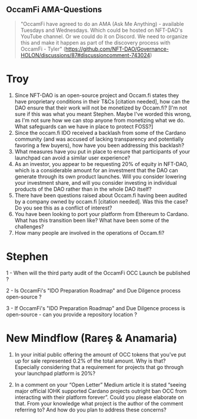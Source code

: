 ## OccamFi AMA-Questions

> "OccamFi have agreed to do an AMA (Ask Me Anything) - available Tuesdays and Wednesdays. Which could be hosted on NFT-DAO's YouTube channel. Or we could do it on Discord. We need to organize this and make it happen as part of the discovery process with OccamFi - Tyler" (https://github.com/NFT-DAO/Governance-HOLON/discussions/87#discussioncomment-743024)

# Troy

1) Since NFT-DAO is an open-source project and Occam.fi states they have proprietary conditions in their T&Cs [citation needed], how can the DAO ensure that their work will not be monetized by Occam.fi? [I'm not sure if this was what you meant Stephen. Maybe I've worded this wrong, as I'm not sure how we can stop anyone from monetizing what we do. What safeguards can we have in place to protect FOSS?]
2) Since the occam.fi IDO received a backlash from some of the Cardano community (and was accused of lacking transparency and potentially favoring a few buyers), how have you been addressing this backlash?
3) What measures have you put in place to ensure that participants of your launchpad can avoid a similar user experience?
4) As an investor, you appear to be requesting 20% of equity in NFT-DAO, which is a considerable amount for an investment that the DAO can generate through its own product launches. Will you consider lowering your investment share, and will you consider investing in individual products of the DAO rather than in the whole DAO itself?
5) There have been questions raised about Occam.fi having been audited by a company owned by occam.fi [citation needed]. Was this the case? Do you see this as a conflict of interest?
6) You have been looking to port your platform from Ethereum to Cardano. What has this transition been like? What have been some of the challenges?
7) How many people are involved in the operations of Occam.fi?

# Stephen

1 - When will the third party audit of the OccamFi OCC Launch be published ?

2 - Is OccamFi's "IDO Preparation Roadmap" and Due Dilgence process open-source ? 

3 - If OccamFi's "IDO Preparation Roadmap" and Due Dilgence process is open-source - can you provide a repository location ?

# New Mindflow (Rareș & Anamaria)

1. In your initial public offering the amount of OCC tokens that you’ve put up for sale represented 0.2% of the total amount.
Why is that? Especially considering that a requirement for projects that go through your launchpad platform is 20%?


2. In a comment on your “Open Letter” Medium article it is stated “seeing major official IOHK supported Cardano projects outright ban OCC from interacting with their platform forever”.
Could you please elaborate on that. From your knowledge what project is the author of the comment referring to? And how do you plan to address these concerns?




